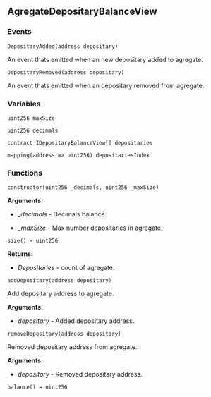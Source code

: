 ## AgregateDepositaryBalanceView





### Events
```solidity
DepositaryAdded(address depositary)
```

An event thats emitted when an new depositary added to agregate.



```solidity
DepositaryRemoved(address depositary)
```

An event thats emitted when an depositary removed from agregate.




### Variables
```solidity
uint256 maxSize
```

```solidity
uint256 decimals
```

```solidity
contract IDepositaryBalanceView[] depositaries
```

```solidity
mapping(address => uint256) depositariesIndex
```


### Functions
```solidity
constructor(uint256 _decimals, uint256 _maxSize)
```





**Arguments:**
- *_decimals* - Decimals balance.

- *_maxSize* - Max number depositaries in agregate.

```solidity
size() → uint256
```





**Returns:**
- *Depositaries* - count of agregate.

```solidity
addDepositary(address depositary)
```

Add depositary address to agregate.




**Arguments:**
- *depositary* - Added depositary address.

```solidity
removeDepositary(address depositary)
```

Removed depositary address from agregate.




**Arguments:**
- *depositary* - Removed depositary address.

```solidity
balance() → uint256
```





